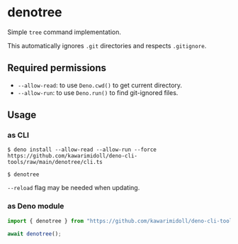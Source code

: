 # denotree

Simple `tree` command implementation.

This automatically ignores `.git` directories and respects `.gitignore`.

## Required permissions

- `--allow-read`: to use `Deno.cwd()` to get current directory.
- `--allow-run`: to use `Deno.run()` to find git-ignored files.

## Usage

### as CLI

```
$ deno install --allow-read --allow-run --force https://github.com/kawarimidoll/deno-cli-tools/raw/main/denotree/cli.ts

$ denotree
```

`--reload` flag may be needed when updating.

### as Deno module

```ts
import { denotree } from "https://github.com/kawarimidoll/deno-cli-tools/raw/main/denotree/mod.ts";

await denotree();
```
